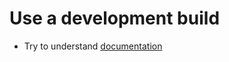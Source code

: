 # Use a development build

- Try to understand [documentation](https://docs.expo.dev/develop/development-builds/use-development-builds/)

